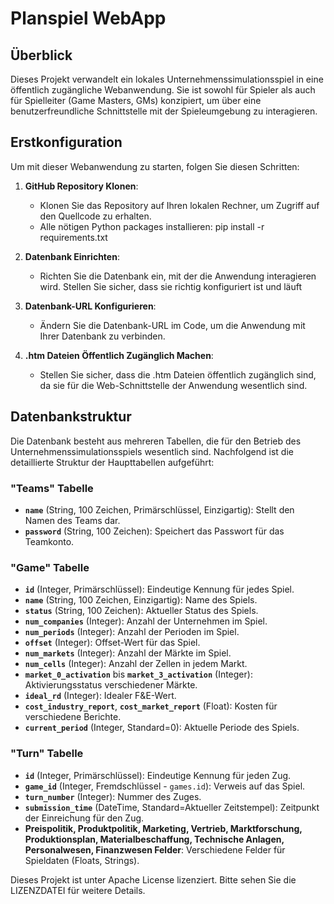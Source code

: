 # Planspiel WebApp

## Überblick

Dieses Projekt verwandelt ein lokales Unternehmenssimulationsspiel in eine öffentlich zugängliche Webanwendung. Sie ist sowohl für Spieler als auch für Spielleiter (Game Masters, GMs) konzipiert, um über eine benutzerfreundliche Schnittstelle mit der Spieleumgebung zu interagieren.

## Erstkonfiguration

Um mit dieser Webanwendung zu starten, folgen Sie diesen Schritten:

1. **GitHub Repository Klonen**:

   - Klonen Sie das Repository auf Ihren lokalen Rechner, um Zugriff auf den Quellcode zu erhalten.
   - Alle nötigen Python packages installieren: pip install -r requirements.txt
2. **Datenbank Einrichten**:

   - Richten Sie die Datenbank ein, mit der die Anwendung interagieren wird. Stellen Sie sicher, dass sie richtig konfiguriert ist und läuft
3. **Datenbank-URL Konfigurieren**:

   - Ändern Sie die Datenbank-URL im Code, um die Anwendung mit Ihrer Datenbank zu verbinden.
4. **.htm Dateien Öffentlich Zugänglich Machen**:

   - Stellen Sie sicher, dass die .htm Dateien öffentlich zugänglich sind, da sie für die Web-Schnittstelle der Anwendung wesentlich sind.

## Datenbankstruktur

Die Datenbank besteht aus mehreren Tabellen, die für den Betrieb des Unternehmenssimulationsspiels wesentlich sind. Nachfolgend ist die detaillierte Struktur der Haupttabellen aufgeführt:

### "Teams" Tabelle

- **`name`** (String, 100 Zeichen, Primärschlüssel, Einzigartig): Stellt den Namen des Teams dar.
- **`password`** (String, 100 Zeichen): Speichert das Passwort für das Teamkonto.

### "Game" Tabelle

- **`id`** (Integer, Primärschlüssel): Eindeutige Kennung für jedes Spiel.
- **`name`** (String, 100 Zeichen, Einzigartig): Name des Spiels.
- **`status`** (String, 100 Zeichen): Aktueller Status des Spiels.
- **`num_companies`** (Integer): Anzahl der Unternehmen im Spiel.
- **`num_periods`** (Integer): Anzahl der Perioden im Spiel.
- **`offset`** (Integer): Offset-Wert für das Spiel.
- **`num_markets`** (Integer): Anzahl der Märkte im Spiel.
- **`num_cells`** (Integer): Anzahl der Zellen in jedem Markt.
- **`market_0_activation`** bis **`market_3_activation`** (Integer): Aktivierungsstatus verschiedener Märkte.
- **`ideal_rd`** (Integer): Idealer F&E-Wert.
- **`cost_industry_report`**, **`cost_market_report`** (Float): Kosten für verschiedene Berichte.
- **`current_period`** (Integer, Standard=0): Aktuelle Periode des Spiels.

### "Turn" Tabelle

- **`id`** (Integer, Primärschlüssel): Eindeutige Kennung für jeden Zug.
- **`game_id`** (Integer, Fremdschlüssel - `games.id`): Verweis auf das Spiel.
- **`turn_number`** (Integer): Nummer des Zuges.
- **`submission_time`** (DateTime, Standard=Aktueller Zeitstempel): Zeitpunkt der Einreichung für den Zug.
- **Preispolitik, Produktpolitik, Marketing, Vertrieb, Marktforschung, Produktionsplan, Materialbeschaffung, Technische Anlagen, Personalwesen, Finanzwesen Felder**: Verschiedene Felder für Spieldaten (Floats, Strings).

Dieses Projekt ist unter Apache License lizenziert. Bitte sehen Sie die LIZENZDATEI für weitere Details.
